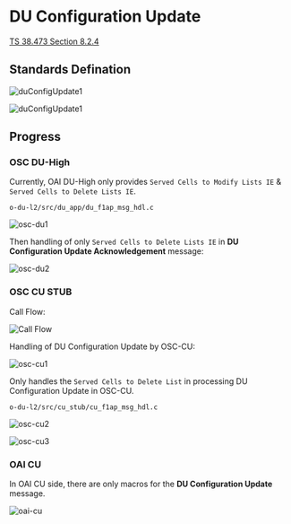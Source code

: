 # DU Configuration Update 

[TS 38.473 Section 8.2.4](./TS-38.473.pdf)

## Standards Defination

![duConfigUpdate1](./images/s1.png)

![duConfigUpdate1](./images/s2.png)

## Progress

### OSC DU-High

Currently, OAI DU-High only provides `Served Cells to Modify Lists IE` & `Served Cells to Delete Lists IE`.

`o-du-l2/src/du_app/du_f1ap_msg_hdl.c`

![osc-du1](./images/osc-du1.png)

Then handling of only `Served Cells to Delete Lists IE` in **DU Configuration Update Acknowledgement** message:

![osc-du2](./images/osc-du2.png)

### OSC CU STUB

Call Flow:

![Call Flow](./images/F1APMsgHdlr.png)

Handling of DU Configuration Update by OSC-CU:

![osc-cu1](./images/osc-cu1.png)

Only handles the `Served Cells to Delete List` in processing DU Configuration Update in OSC-CU.

`o-du-l2/src/cu_stub/cu_f1ap_msg_hdl.c`

![osc-cu2](./images/osc-cu2.png)

![osc-cu3](./images/osc-cu3.png)

### OAI CU 

In OAI CU side, there are only macros for the **DU Configuration Update** message.

![oai-cu](oai-cu.png)



